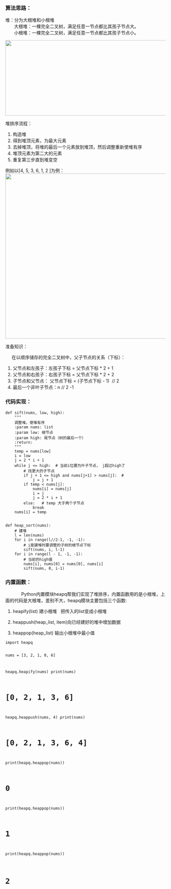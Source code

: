 <h3>算法思路：</h3>

<p>堆：分为大根堆和小根堆<br />
       大根堆：一棵完全二叉树，满足任意一节点都比其孩子节点大。<br />
       小根堆：一棵完全二叉树，满足任意一节点都比其孩子节点小。</p>

<p style="text-align:center;"><img alt="" class="has" height="237" src="https://img-blog.csdn.net/20181023151845413?watermark/2/text/aHR0cHM6Ly9ibG9nLmNzZG4ubmV0L0Zhbk1MZWk=/font/5a6L5L2T/fontsize/400/fill/I0JBQkFCMA==/dissolve/70" width="615" /></p>

<p>堆排序流程： </p>

<ol><li>构造堆</li>
	<li>得到堆顶元素，为最大元素</li>
	<li>去掉堆顶，将堆的最后一个元素放到堆顶，然后调整重新使堆有序</li>
	<li>堆顶元素为第二大的元素</li>
	<li>重复第三步直到堆变空</li>
</ol><p>例如以[4, 5, 3, 6, 1, 2 ]为例：<img alt="" class="has" height="519" src="https://img-blog.csdn.net/20181023163153393?watermark/2/text/aHR0cHM6Ly9ibG9nLmNzZG4ubmV0L0Zhbk1MZWk=/font/5a6L5L2T/fontsize/400/fill/I0JBQkFCMA==/dissolve/70" width="1062" /></p>

<p>准备知识：</p>

<p>     在以顺序储存的完全二叉树中，父子节点的关系（下标）：</p>

<ol><li>父节点和左孩子：左孩子下标 = 父节点下标 * 2 + 1</li>
	<li>父节点和右孩子：右孩子下标 = 父节点下标 * 2 + 2</li>
	<li>子节点和父节点： 父节点下标 = (子节点下标 - 1)  // 2</li>
	<li>最后一个非叶子节点：n // 2 -1</li>
</ol><h3>代码实现：  </h3>

<pre class="has">
<code class="language-python">def sift(nums, low, high):
    """
    调整堆，使堆有序
    :param nums: list
    :param low: 根节点
    :param high: 尾节点（树的最后一个）
    :return:
    """
    temp = nums[low]
    i = low
    j = 2 * i + 1
    while j &lt;= high:  # 当前i位置为叶子节点， j超过high了
        # 找更大的子节点
        if j + 1 &lt;= high and nums[j+1] &gt; nums[j]:  #
            j = j + 1
        if temp &lt; nums[j]:
            nums[i] = nums[j]
            i = j
            j = 2 * i + 1
        else:   # temp 大于两个子节点
            break
    nums[i] = temp


def heap_sort(nums):
    # 建堆
    l = len(nums)
    for i in range(l//2-1, -1, -1):
        # i是建堆时要调整的子树的根节点下标
        sift(nums, i, l-1)
    for i in range(l - 1, -1, -1):
        # 当前的high值
        nums[i], nums[0] = nums[0], nums[i]
        sift(nums, 0, i-1)</code></pre>

<h3>内置函数：</h3>

<p style="text-indent:50px;">Python内置模块heapq帮我们实现了堆排序，内置函数用的是小根堆，上面的代码是大根堆，差别不大，heapq模块主要包括三个函数:</p>

<ol><li>
	<p style="text-indent:0;">heapify(list) 建小根堆   把传入的list变成小根堆</p>
	</li>
	<li>
	<p style="text-indent:0;">heappush(heap_list, item)向已经建好的堆中增加数据</p>
	</li>
	<li>
	<p style="text-indent:0;">heappop(heap_list) 输出小根堆中最小值</p>
	</li>
</ol><pre class="has">
<code class="language-python">import heapq

nums = [3, 2, 1, 0, 6]

heapq.heapify(nums)
print(nums)
# [0, 2, 1, 3, 6]
heapq.heappush(nums, 4)
print(nums)
# [0, 2, 1, 3, 6, 4]
print(heapq.heappop(nums))
# 0
print(heapq.heappop(nums))
# 1
print(heapq.heappop(nums))
# 2</code></pre>

<p> </p>